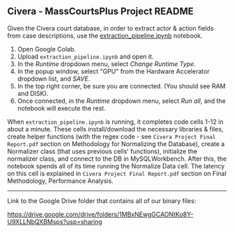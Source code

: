## Civera - MassCourtsPlus Project README

Given the Civera court database, in order to extract actor & action fields from case descriptions, use the [extraction_pipeline.ipynb](./Code/extraction_pipeline.ipynb) notebook.
  1. Open Google Colab.
  2. Upload `extraction_pipeline.ipynb` and open it.
  3. In the *Runtime* dropdown menu, select *Change Runtime Type*.
  4. In the popup window, select "GPU" from the Hardware Accelerator dropdown list, and *SAVE*.
  5. In the top right corner, be sure you are connected. (You should see RAM and DISK).
  6. Once connected, in the *Runtime* dropdown menu, select *Run all*, and the notebook will execute the rest.
  
When `extraction_pipeline.ipynb` is running, it completes code cells 1-12 in about a minute. These cells install/download the necessary libraries & files, create helper functions (with the regex code - see `Civera Project Final Report.pdf` section on Methodology for Normalizing the Database), create a Normalizer class (that uses previous cells' functions), initialize the normalizer class, and connect to the DB in MySQLWorkbench. 
After this, the notebook spends all of its time running the Normalize Data cell. The latency on this cell is explained in `Civera Project Final Report.pdf` section on Final Methodology, Performance Analysis.

***

Link to the Google Drive folder that contains all of our binary files:

https://drive.google.com/drive/folders/1MBxNEwgGCAONtKo8Y-U9XLLNbQXBMsps?usp=sharing

